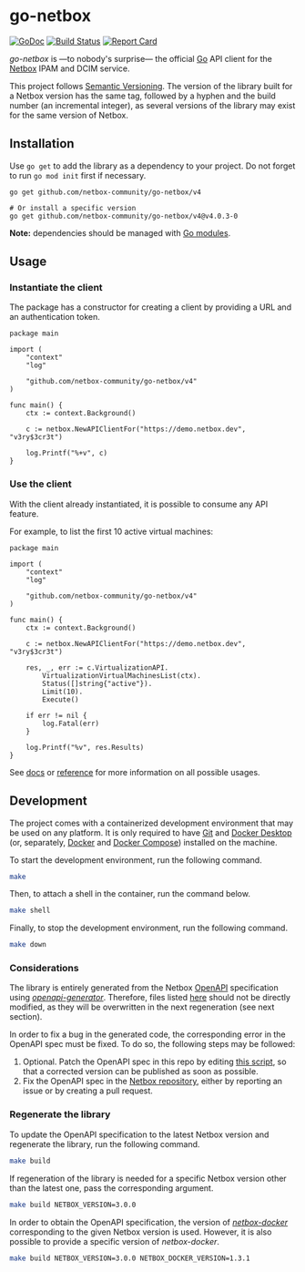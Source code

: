 # go-netbox

[![GoDoc](https://pkg.go.dev/badge/github.com/netbox-community/go-netbox/v4)](https://pkg.go.dev/github.com/netbox-community/go-netbox/v4) [![Build Status](https://github.com/netbox-community/go-netbox/workflows/main/badge.svg?branch=master)](https://github.com/netbox-community/go-netbox/actions) [![Report Card](https://goreportcard.com/badge/github.com/netbox-community/go-netbox)](https://goreportcard.com/report/github.com/netbox-community/go-netbox)

_go-netbox_ is —to nobody's surprise— the official [Go](https://go.dev) API client for the [Netbox](https://github.com/netbox-community/netbox) IPAM and DCIM service.

This project follows [Semantic Versioning](https://semver.org). The version of the library built for a Netbox version has the same tag, followed by a hyphen and the build number (an incremental integer), as several versions of the library may exist for the same version of Netbox.

## Installation

Use `go get` to add the library as a dependency to your project. Do not forget to run `go mod init` first if necessary.

```shell
go get github.com/netbox-community/go-netbox/v4

# Or install a specific version
go get github.com/netbox-community/go-netbox/v4@v4.0.3-0
```

**Note:** dependencies should be managed with [Go modules](https://go.dev/doc/modules/managing-dependencies).

## Usage

### Instantiate the client

The package has a constructor for creating a client by providing a URL and an authentication token.

```golang
package main

import (
	"context"
	"log"

	"github.com/netbox-community/go-netbox/v4"
)

func main() {
	ctx := context.Background()

	c := netbox.NewAPIClientFor("https://demo.netbox.dev", "v3ry$3cr3t")

	log.Printf("%+v", c)
}

```

### Use the client

With the client already instantiated, it is possible to consume any API feature.

For example, to list the first 10 active virtual machines:

```golang
package main

import (
	"context"
	"log"

	"github.com/netbox-community/go-netbox/v4"
)

func main() {
	ctx := context.Background()

	c := netbox.NewAPIClientFor("https://demo.netbox.dev", "v3ry$3cr3t")

	res, _, err := c.VirtualizationAPI.
		VirtualizationVirtualMachinesList(ctx).
		Status([]string{"active"}).
		Limit(10).
		Execute()

	if err != nil {
		log.Fatal(err)
	}

	log.Printf("%v", res.Results)
}
```

See [docs](docs) or [reference](https://pkg.go.dev/github.com/netbox-community/go-netbox) for more information on all possible usages.

## Development

The project comes with a containerized development environment that may be used on any platform. It is only required to have [Git](https://git-scm.com) and [Docker Desktop](https://www.docker.com/products/docker-desktop/) (or, separately, [Docker](https://docs.docker.com/engine/install) and [Docker Compose](https://docs.docker.com/compose/install/)) installed on the machine.

To start the development environment, run the following command.

```bash
make
```

Then, to attach a shell in the container, run the command below.

```bash
make shell
```

Finally, to stop the development environment, run the following command.

```bash
make down
```

### Considerations

The library is entirely generated from the Netbox [OpenAPI](https://www.openapis.org/) specification using _[openapi-generator](https://github.com/OpenAPITools/openapi-generator)_. Therefore, files listed [here](.openapi-generator/files) should not be directly modified, as they will be overwritten in the next regeneration (see next section).

In order to fix a bug in the generated code, the corresponding error in the OpenAPI spec must be fixed. To do so, the following steps may be followed:

1. Optional. Patch the OpenAPI spec in this repo by editing [this script](scripts/fix-spec.py), so that a corrected version can be published as soon as possible.
2. Fix the OpenAPI spec in the [Netbox repository](https://github.com/netbox-community/netbox), either by reporting an issue or by creating a pull request.

### Regenerate the library

To update the OpenAPI specification to the latest Netbox version and regenerate the library, run the following command.

```bash
make build
```

If regeneration of the library is needed for a specific Netbox version other than the latest one, pass the corresponding argument.

```bash
make build NETBOX_VERSION=3.0.0
```

In order to obtain the OpenAPI specification, the version of _[netbox-docker](https://github.com/netbox-community/netbox-docker)_ corresponding to the given Netbox version is used. However, it is also possible to provide a specific version of _netbox-docker_.

```bash
make build NETBOX_VERSION=3.0.0 NETBOX_DOCKER_VERSION=1.3.1
```
